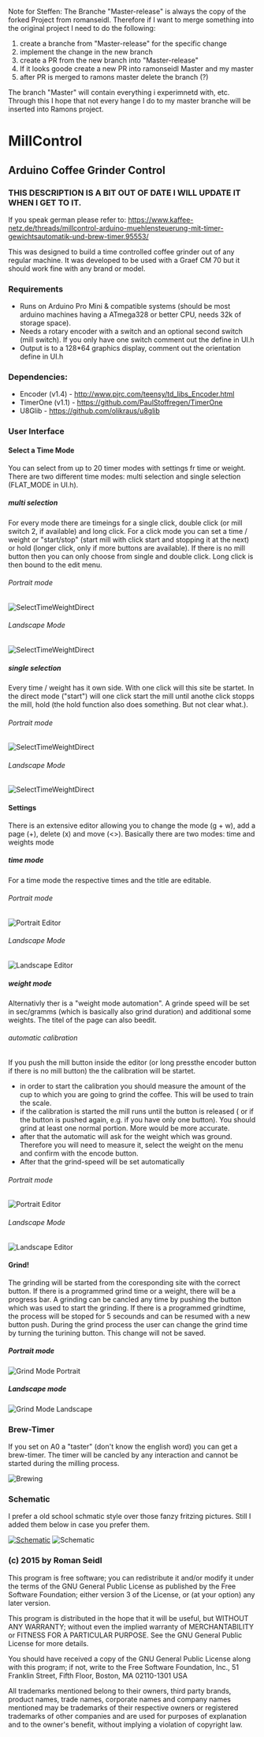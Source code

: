 Note for Steffen:
The Branche "Master-release" is always the copy of the forked Project from romanseidl. Therefore if I want to merge something into the original project I need to do the following:
1. create a branche from "Master-release" for the specific change
2. implement the change in the new branch
3. create a PR from the new branch into "Master-release"
4. If it looks goode create a new PR into ramonseidl Master and my master
5. after PR is merged to ramons master delete the branch (?)

The branch "Master" will contain everything i experimnetd with, etc.
Through this I hope that not every hange I do to my master branche will be inserted into Ramons project.

# MillControl
## Arduino Coffee Grinder Control

### THIS DESCRIPTION IS A BIT OUT OF DATE I WILL UPDATE IT WHEN I GET TO IT. 
If you speak german please refer to: 
https://www.kaffee-netz.de/threads/millcontrol-arduino-muehlensteuerung-mit-timer-gewichtsautomatik-und-brew-timer.95553/

This was designed to build a time controlled coffee grinder out of any regular machine. It was developed to be used with a Graef CM 70 but it should work fine with any brand or model.

### Requirements
 - Runs on Arduino Pro Mini & compatible systems (should be most arduino machines having a ATmega328 or better CPU, needs 32k of storage space).
 - Needs a rotary encoder with a switch and an optional second switch (mill switch). If you only have one switch comment out the define in UI.h
 - Output is to a 128*64 graphics display, comment out the orientation define in UI.h

### Dependencies:
- Encoder (v1.4) - http://www.pjrc.com/teensy/td_libs_Encoder.html
- TimerOne (v1.1) - https://github.com/PaulStoffregen/TimerOne
- U8Glib - https://github.com/olikraus/u8glib

### User Interface
#### Select a Time Mode
You can select from up to 20 timer modes with settings fr time or weight. 
There are two different time modes: multi selection and single selection (FLAT_MODE in UI.h).

##### multi selection
For every mode there are timeings for a single click, double click (or mill switch 2, if available) and long click.
For a click mode you can set a time / weight or "start/stop" (start mill with click start and stopping it at the next) or hold (longer click, only if more buttons are available).
If there is no mill button then you can only choose from single and double click. Long click is then bound to the edit menu.

###### Portrait mode
![SelectTimeWeightDirect](./Assets/pictures/timeWeightDirect.png)

###### Landscape Mode
![SelectTimeWeightDirect](./Assets/pictures/timeWeightDirect_L.png)

##### single selection
Every time / weight has it own side. With one click will this site be startet. In the direct mode ("start") will one click start the mill until anothe click stopps the mill, hold (the hold function also does something. But not clear what.).

###### Portrait mode
![SelectTimeWeightDirect](./Assets/pictures/scaleDirect_P.png)

###### Landscape Mode
![SelectTimeWeightDirect](./Assets/pictures/scaleDirect_L.png)

#### Settings
There is an extensive editor allowing you to change the mode (g + w), add a page (+), delete (x) and move (<>). 
Basically there are two modes: time and weights mode

##### time mode
For a time mode the respective times and the title are editable.

###### Portrait mode
![Portrait Editor](./Assets/pictures/timemode_P.png)

###### Landscape Mode
![Landscape Editor](./Assets/pictures/timemode_L.png)

##### weight mode
Alternativly ther is a "weight mode automation". A grinde speed will be set in sec/gramms (which is basically also grind duration) and additional some weights. The titel of the page can also beedit.

###### automatic calibration
If you push the mill button inside the editor (or long pressthe encoder button if there is no mill button) the the calibration will be startet.

- in order to start the calibration you should measure the amount of the cup to which you are going to grind the coffee. This will be used to train the scale.
- if the calibration is started the mill runs until the button is released ( or if the button is pushed again, e.g. if you have only one button). You should grind at least one normal portion. More would be more accurate.
- after that the automatic will ask for the weight which was ground. Therefore you will need to measure it, select the weight on the menu and confirm with the encode button.
- After that the grind-speed will be set automatically

###### Portrait mode
![Portrait Editor](./Assets/pictures/calibration_P.png)

###### Landscape Mode
![Landscape Editor](./Assets/pictures/calibration_L.png)

#### Grind!
The grinding will be started from the coresponding site with the correct button. If there is a programmed grind time or a weight, there will be a progress bar.
A grinding can be cancled any time by pushing the button which was used to start the grinding. If there is a programmed grindtime, the process will be stoped for 5 secounds and can be resumed with a new button push.
During the grind process the user can change the grind time by turning the turining button. This change will not be saved.

##### Portrait mode
![Grind Mode Portrait](./Assets/pictures/grind_P.png)
##### Landscape mode
![Grind Mode Landscape](./Assets/pictures/grind_L.png)

### Brew-Timer
If you set on A0 a "taster" (don't know the english word) you can get a brew-timer. The timer will be cancled by any interaction and cannot be started during the milling process.

![Brewing](./Assets/pictures/brew.png)

### Schematic
I prefer a old school schmatic style over those fanzy fritzing pictures. Still I added them below in case you prefer them. 

[![Schematic](./Assets/schematic_2.png)](./Assets/schematic.pdf#gh-light-mode-only)
![Schematic](./Assets/schematic_darktmode.png#gh-dark-mode-only)

### (c) 2015 by Roman Seidl

This program is free software; you can redistribute it and/or modify
it under the terms of the GNU General Public License as published by
the Free Software Foundation; either version 3 of the License, or
(at your option) any later version.

This program is distributed in the hope that it will be useful,
but WITHOUT ANY WARRANTY; without even the implied warranty of
MERCHANTABILITY or FITNESS FOR A PARTICULAR PURPOSE.  See the
GNU General Public License for more details.

You should have received a copy of the GNU General Public License
along with this program; if not, write to the Free Software Foundation,
Inc., 51 Franklin Street, Fifth Floor, Boston, MA 02110-1301  USA

All trademarks mentioned belong to their owners, third party brands, product names, trade names, corporate names and company names mentioned may be trademarks of their respective owners or registered trademarks of other companies and are used for purposes of explanation and to the owner's benefit, without implying a violation of copyright law. 
